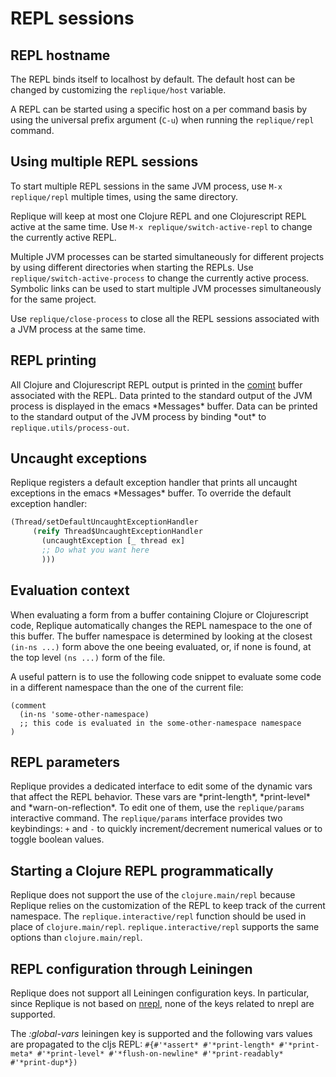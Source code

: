 # REPL sessions

## REPL hostname

The REPL binds itself to localhost by default. The default host can be changed by customizing the `replique/host` variable. 

A REPL can be started using a specific host on a per command basis by using the universal prefix argument (`C-u`) when running the `replique/repl` command. 

## Using multiple REPL sessions

To start multiple REPL sessions in the same JVM process, use `M-x replique/repl` multiple times, using the same directory.

Replique will keep at most one Clojure REPL and one Clojurescript REPL active at the same time. Use `M-x replique/switch-active-repl` to change the currently active REPL.

Multiple JVM processes can be started simultaneously for different projects by using different directories when starting the REPLs. Use `replique/switch-active-process` to change the currently active process. Symbolic links can be used to start multiple JVM processes simultaneously for the same project.

Use `replique/close-process` to close all the REPL sessions associated with a JVM process at the same time.

## REPL printing

All Clojure and Clojurescript REPL output is printed in the [comint](https://www.emacswiki.org/emacs/ComintMode) buffer associated with the REPL. Data printed to the standard output of the JVM process is displayed in the emacs \*Messages* buffer. Data can be printed to the standard output of the JVM process by binding \*out* to `replique.utils/process-out`.

## Uncaught exceptions

Replique registers a default exception handler that prints all uncaught exceptions in the emacs \*Messages\* buffer. To override the default exception handler:

```clojure
(Thread/setDefaultUncaughtExceptionHandler
     (reify Thread$UncaughtExceptionHandler
       (uncaughtException [_ thread ex]
       ;; Do what you want here
       )))
```

## Evaluation context

When evaluating a form from a buffer containing Clojure or Clojurescript code, Replique automatically changes the REPL namespace to the one of this buffer. The buffer namespace is determined by looking at the closest `(in-ns ...)` form above the one beeing evaluated, or, if none is found, at the top level `(ns ...)` form of the file.

A useful pattern is to use the following code snippet to evaluate some code in a different namespace than the one of the current file:

```
(comment
  (in-ns 'some-other-namespace)
  ;; this code is evaluated in the some-other-namespace namespace
)
```

## REPL parameters

Replique provides a dedicated interface to edit some of the dynamic vars that affect the REPL behavior.
These vars are \*print-length\*, \*print-level\* and \*warn-on-reflection\*. To edit one of them, use the `replique/params` interactive command.
The `replique/params` interface provides two keybindings: `+` and `-` to quickly increment/decrement numerical values or to toggle boolean values.

## Starting a Clojure REPL programmatically

Replique does not support the use of the `clojure.main/repl` because Replique relies on the customization of the REPL to keep track of the current namespace. The `replique.interactive/repl` function should be used
in place of `clojure.main/repl`. `replique.interactive/repl` supports the same options than `clojure.main/repl`.

## REPL configuration through Leiningen

Replique does not support all Leiningen configuration keys. In particular, since Replique is not based on [nrepl](https://github.com/clojure/tools.nrepl), none of the keys related to nrepl are supported.

The *:global-vars* leiningen key is supported and the following vars values are propagated to the cljs REPL: `#{#'*assert* #'*print-length* #'*print-meta* #'*print-level* #'*flush-on-newline* #'*print-readably* #'*print-dup*})`
